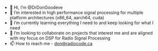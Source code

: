- 👋 Hi, I’m @DrDonGoodeve
- 👀 I’m interested in high performance signal processing for multiple platform architectures (x86_64, aarch64, cuda)
- 🌱 I’m currently learning everything I need to and keep looking for what I need
- 💞️ I’m looking to collaborate on projects that interest me and are aligned with my focus on DSP for Radio Signal Processing
- 📫 How to reach me - don@radiocode.ca
